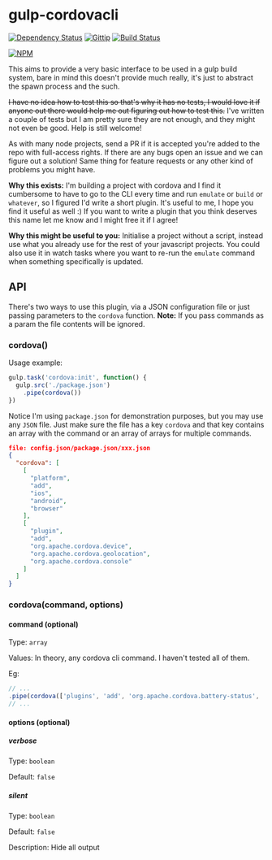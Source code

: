 gulp-cordovacli
===============

[![Dependency Status](https://david-dm.org/rcsole/gulp-cordovacli.svg)](https://david-dm.org/rcsole/gulp-cordovacli)
[![Gittip](http://img.shields.io/gittip/rcsole.svg?style=flat)](https://www.gittip.com/rcsole/)
[![Build Status](https://travis-ci.org/rcsole/gulp-cordovacli.svg)](https://travis-ci.org/rcsole/gulp-cordovacli)

[![NPM](https://nodei.co/npm/gulp-cordovacli.png?downloads=true&stars=true&downloadRank=true)](https://nodei.co/npm/gulp-cordovacli/)

This aims to provide a very basic interface to be used in a gulp build system,
bare in mind this doesn't provide much really, it's just to abstract the spawn
process and the such.

~~I have no idea how to test this so that's why it has no tests, I would love it
if anyone out there would help me out figuring out how to test this.~~ I've
written a couple of tests but I am pretty sure they are not enough, and they
might not even be good. Help is still welcome!

As with many node projects, send a PR if it is accepted you're added to the
repo with full-access rights. If there are any bugs open an issue and we can
figure out a solution! Same thing for feature requests or any other kind of
problems you might have.

**Why this exists:** I'm building a project with cordova and I find it cumbersome
to have to go to the CLI every time and run `emulate` or `build` or `whatever`,
so I figured I'd write a short plugin. It's useful to me, I hope you find it
useful as well :) If you want to write a plugin that you think deserves this
name let me know and I might free it if I agree!

**Why this might be useful to you:** Initialise a project without a script,
instead use what you already use for the rest of your javascript projects. You
could also use it in watch tasks where you want to re-run the `emulate` command
when something specifically is updated.

API
---

There's two ways to use this plugin, via a JSON configuration file or just
passing parameters to the `cordova` function. **Note:** If you pass commands as a param
the file contents will be ignored.

### cordova()
Usage example:

```javascript
gulp.task('cordova:init', function() {
  gulp.src('./package.json')
    .pipe(cordova())
})
```

Notice I'm using `package.json` for demonstration purposes, but you may use any
`JSON` file. Just make sure the file has a key `cordova` and that key contains
an array with the command or an array of arrays for multiple commands.

```json
file: config.json/package.json/xxx.json
{
  "cordova": [
    [
      "platform",
      "add",
      "ios",
      "android",
      "browser"
    ],
    [
      "plugin",
      "add",
      "org.apache.cordova.device",
      "org.apache.cordova.geolocation",
      "org.apache.cordova.console"
    ]
  ]
}
```

### cordova(command, options)

#### command (optional)
Type: `array`

Values: In theory, any cordova cli command. I haven't tested all of them.

Eg:
```javascript
// ...
.pipe(cordova(['plugins', 'add', 'org.apache.cordova.battery-status', 'org.apache.cordova.device-motion']))
// ...
```

#### options (optional)
##### verbose
Type: `boolean`

Default: `false`

##### silent
Type: `boolean`

Default: `false`

Description: Hide all output
